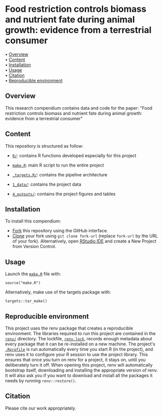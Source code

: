 # Food restriction controls biomass and nutrient fate during animal growth: evidence from a terrestrial consumer

<p align="left"> •
<a href="#overview">Overview</a><br> •
<a href="#features">Content</a><br> •
<a href="#installation">Installation</a><br> •
<a href="#usage">Usage</a><br> • 
<a href="#citation">Citation</a><br>  • 
<a href="#reproducible_environment">Reproducible environment</a><br> 

</p>

## Overview

This research compendium contains data and code for the paper: "Food restriction controls biomass and nutrient fate during animal growth: evidence from a terrestrial consumer"

## Content

This repository is structured as follow:

-   [`R/`](https://github.com/samuelcharberet/intake_rate_experiment/tree/master/R):
    contains R functions developed especially for this project
    
-   [`make.R`](https://github.com/samuelcharberet/intake_rate_experiment/tree/master/make.R):
    main R script to run the entire project

-   [`_targets.R/`](https://github.com/samuelcharberet/intake_rate_experiment/tree/master/_targets.R):
    contains the pipeline architecture

-   [`1_data/`](https://github.com/samuelcharberet/intake_rate_experiment/tree/master/1_data):
    contains the project data

-   [`4_outputs/`](https://github.com/samuelcharberet/intake_rate_experiment/tree/master/4_outputs):
    contains the project figures and tables

## Installation

To install this compendium:

-   [Fork](https://docs.github.com/en/get-started/quickstart/contributing-to-projects)
    this repository using the GitHub interface.
-   [Clone](https://docs.github.com/en/repositories/creating-and-managing-repositories/cloning-a-repository)
    your fork using `git clone fork-url` (replace `fork-url` by the URL
    of your fork). Alternatively, open [RStudio
    IDE](https://posit.co/products/open-source/rstudio/) and create a
    New Project from Version Control.

## Usage

Launch the
[`make.R`](https://github.com/samuelcharberet/intake_rate_experiment/tree/master/make.R)
file with:

    source("make.R")

Alternatively, make use of the targets package with:

    targets::tar_make()

## Reproducible environment

This project uses the renv package that creates a reproducible environment. The libraries required to run this project are contained in the [`renv/`](https://github.com/samuelcharberet/intake_rate_experiment/tree/master/renv/)
 directory. The lockfile, [`renv.lock`](https://github.com/samuelcharberet/intake_rate_experiment/tree/master/renv.lock), records enough metadata about every package that it can be re-installed on a new machine. The project's [`.Rprofile`](https://github.com/samuelcharberet/intake_rate_experiment/tree/master/.Rprofile) is run automatically every time you start R (in the project), and renv uses it to configure your R session to use the project library. This ensures that once you turn on renv for a project, it stays on, until you deliberately turn it off. When opening this project, renv will automatically bootstrap itself, downloading and installing the appropriate version of renv. It will also ask you if you want to download and install all the packages it needs by running `renv::restore()`.

## Citation

Please cite our work appropriately. 